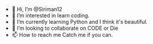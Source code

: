 - 👋 Hi, I’m @Siriman12
- 👀 I’m interested in learn coding.
- 🌱 I’m currently learning Python and I think it's beautiful.
- 💞️ I’m looking to collaborate on CODE or Die
- 📫 How to reach me Catch me if you can. 

<!---
Siriman12/Siriman12 is a ✨ special ✨ repository because its `README.md` (this file) appears on your GitHub profile.
You can click the Preview link to take a look at your changes.
--->
